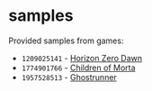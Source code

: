 # samples

Provided samples from games:

- `1209025141` - [Horizon Zero Dawn](https://www.gogdb.org/product/1209025141)
- `1774901766` - [Children of Morta](https://www.gogdb.org/product/1774901766)
- `1957528513` - [Ghostrunner](https://www.gogdb.org/product/1957528513)